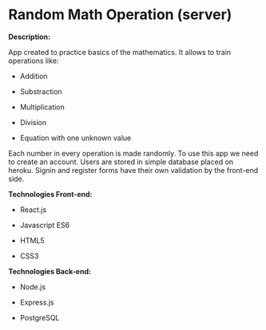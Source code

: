 # Random Math Operation (server)

**Description:**

App created to practice basics of the mathematics. It allows to train operations like:

-   Addition

-   Substraction

-   Multiplication

-   Division

-   Equation with one unknown value

Each number in every operation is made randomly.
To use this app we need to create an account. Users are stored in simple database placed on heroku. Signin and register forms have their own validation by the front-end side.

**Technologies Front-end:**

-   React.js

-   Javascript ES6

-   HTML5

-   CSS3

**Technologies Back-end:**

-   Node.js

-   Express.js

-   PostgreSQL
